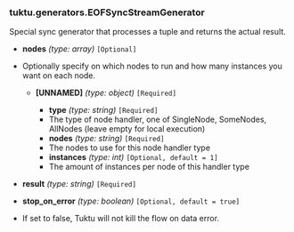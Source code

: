 ### tuktu.generators.EOFSyncStreamGenerator
Special sync generator that processes a tuple and returns the actual result.

  * **nodes** *(type: array)* `[Optional]`
  - Optionally specify on which nodes to run and how many instances you want on each node.

    * **[UNNAMED]** *(type: object)* `[Required]`

      * **type** *(type: string)* `[Required]`
      - The type of node handler, one of SingleNode, SomeNodes, AllNodes (leave empty for local execution)

      * **nodes** *(type: string)* `[Required]`
      - The nodes to use for this node handler type

      * **instances** *(type: int)* `[Optional, default = 1]`
      - The amount of instances per node of this handler type

  * **result** *(type: string)* `[Required]`

  * **stop_on_error** *(type: boolean)* `[Optional, default = true]`
  - If set to false, Tuktu will not kill the flow on data error.

